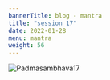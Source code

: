 ```yaml
---
bannerTitle: blog - mantra
title: "session 17"
date: 2022-01-28
menu: mantra
weight: 56
---
```


![Padmasambhava17](/images/mani/padmasambhava/ps17.jpg)  

